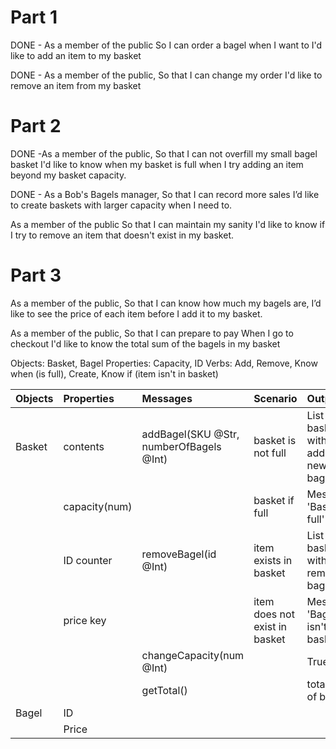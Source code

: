 # Part 1

DONE - As a member of the public
So I can order a bagel when I want to
I'd like to add an item to my basket

DONE - As a member of the public,
So that I can change my order
I'd like to remove an item from my basket

# Part 2

DONE -As a member of the public,
So that I can not overfill my small bagel basket
I'd like to know when my basket is full when I try adding an item beyond my basket capacity.

DONE - As a Bob's Bagels manager,
So that I can record more sales
I’d like to create baskets with larger capacity when I need to.

As a member of the public
So that I can maintain my sanity
I'd like to know if I try to remove an item that doesn't exist in my basket.

# Part 3

As a member of the public,
So that I can know how much my bagels are,
I’d like to see the price of each item before I add it to my basket.

As a member of the public,
So that I can prepare to pay
When I go to checkout I'd like to know the total sum of the bagels in my basket

Objects: Basket, Bagel
Properties: Capacity, ID
Verbs: Add, Remove, Know when (is full), Create, Know if (item isn't in basket)

| Objects | Properties    | Messages                                | Scenario                      | Output                               |
| :------ | :------------ | :-------------------------------------- | :---------------------------- | :----------------------------------- |
| Basket  | contents      | addBagel(SKU @Str, numberOfBagels @Int) | basket is not full            | List of basket with added new bagel  |
|         | capacity(num) |                                         | basket if full                | Message: 'Basket is full'            |
|         | ID counter    | removeBagel(id @Int)                    | item exists in basket         | List of basket without removed bagel |
|         | price key     |                                         | item does not exist in basket | Message: 'Bagel isn't in basket'     |
|         |               | changeCapacity(num @Int)                |                               | True                                 |
|         |               | getTotal()                              |                               | total sum of basket                  |
| Bagel   | ID            |                                         |                               |                                      |
|         | Price         |                                         |                               |                                      |
